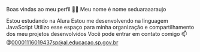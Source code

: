 Boas vindas ao meu perfil 💙💙
Meu nome é nome seduaraaaraujo

Estou estudando na Alura
Estou me desenvolvendo na linguagem JavaScript
Utilizo esse espaço para minha organização e compartilhamento dos meu projetos desenvolvidos
Você pode entrar em contato comigo 📫
@00001116019437sp@al.educacao.sp.gov.br
